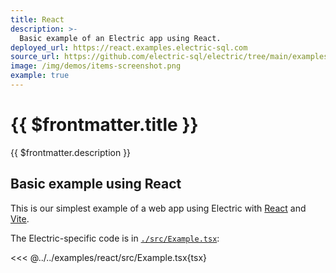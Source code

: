 ```yaml
---
title: React
description: >-
  Basic example of an Electric app using React.
deployed_url: https://react.examples.electric-sql.com
source_url: https://github.com/electric-sql/electric/tree/main/examples/react
image: /img/demos/items-screenshot.png
example: true
---
```


# {{ $frontmatter.title }}

{{ $frontmatter.description }}

<DemoCTAs :demo="$frontmatter" />

## Basic example using React

This is our simplest example of a web app using Electric with [React](https://react.dev) and [Vite](https://vite.dev).

The Electric-specific code is in [`./src/Example.tsx`](https://github.com/electric-sql/electric/blob/main/examples/react/src/Example.tsx):

<<< @../../examples/react/src/Example.tsx{tsx}

<DemoCTAs :demo="$frontmatter" />
